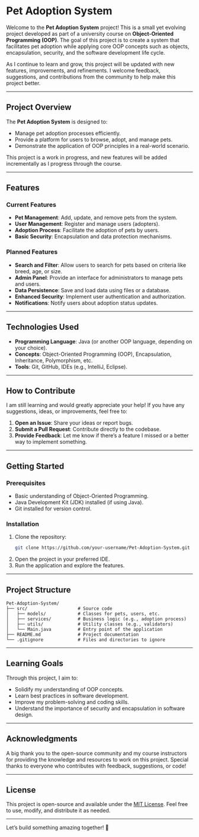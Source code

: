 # Pet Adoption System

Welcome to the **Pet Adoption System** project! This is a small yet evolving project developed as part of a university course on **Object-Oriented Programming (OOP)**. The goal of this project is to create a system that facilitates pet adoption while applying core OOP concepts such as objects, encapsulation, security, and the software development life cycle.

As I continue to learn and grow, this project will be updated with new features, improvements, and refinements. I welcome feedback, suggestions, and contributions from the community to help make this project better.

---

## Project Overview

The **Pet Adoption System** is designed to:
- Manage pet adoption processes efficiently.
- Provide a platform for users to browse, adopt, and manage pets.
- Demonstrate the application of OOP principles in a real-world scenario.

This project is a work in progress, and new features will be added incrementally as I progress through the course.

---

## Features

### Current Features
- **Pet Management**: Add, update, and remove pets from the system.
- **User Management**: Register and manage users (adopters).
- **Adoption Process**: Facilitate the adoption of pets by users.
- **Basic Security**: Encapsulation and data protection mechanisms.

### Planned Features
- **Search and Filter**: Allow users to search for pets based on criteria like breed, age, or size.
- **Admin Panel**: Provide an interface for administrators to manage pets and users.
- **Data Persistence**: Save and load data using files or a database.
- **Enhanced Security**: Implement user authentication and authorization.
- **Notifications**: Notify users about adoption status updates.

---

## Technologies Used
- **Programming Language**: Java (or another OOP language, depending on your choice).
- **Concepts**: Object-Oriented Programming (OOP), Encapsulation, Inheritance, Polymorphism, etc.
- **Tools**: Git, GitHub, IDEs (e.g., IntelliJ, Eclipse).

---

## How to Contribute

I am still learning and would greatly appreciate your help! If you have any suggestions, ideas, or improvements, feel free to:
1. **Open an Issue**: Share your ideas or report bugs.
2. **Submit a Pull Request**: Contribute directly to the codebase.
3. **Provide Feedback**: Let me know if there’s a feature I missed or a better way to implement something.

---

## Getting Started

### Prerequisites
- Basic understanding of Object-Oriented Programming.
- Java Development Kit (JDK) installed (if using Java).
- Git installed for version control.

### Installation
1. Clone the repository:
   ```bash
   git clone https://github.com/your-username/Pet-Adoption-System.git
   ```
2. Open the project in your preferred IDE.
3. Run the application and explore the features.

---

## Project Structure

```
Pet-Adoption-System/
├── src/                   # Source code
│   ├── models/            # Classes for pets, users, etc.
│   ├── services/          # Business logic (e.g., adoption process)
│   ├── utils/             # Utility classes (e.g., validators)
│   └── Main.java          # Entry point of the application
├── README.md              # Project documentation
└── .gitignore             # Files and directories to ignore
```

---

## Learning Goals

Through this project, I aim to:
- Solidify my understanding of OOP concepts.
- Learn best practices in software development.
- Improve my problem-solving and coding skills.
- Understand the importance of security and encapsulation in software design.

---

## Acknowledgments

A big thank you to the open-source community and my course instructors for providing the knowledge and resources to work on this project. Special thanks to everyone who contributes with feedback, suggestions, or code!

---

## License

This project is open-source and available under the [MIT License](LICENSE). Feel free to use, modify, and distribute it as needed.

---

Let’s build something amazing together! 🚀
